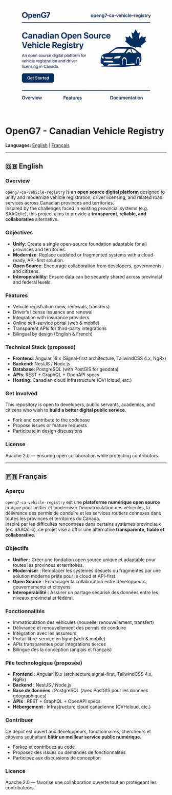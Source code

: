 ![Home — Voter register & docs](docs/images/prototype-vehicle-registry.png)

# OpenG7 - Canadian Vehicle Registry

**Languages:** [English](#english) | [Français](#francais)

---

<a id="english"></a>

## 🇬🇧 English

### Overview
`openg7-ca-vehicle-registry` is an **open source digital platform** designed to unify and modernize vehicle registration, driver licensing, and related road services across Canadian provinces and territories.  
Inspired by the challenges faced in existing provincial systems (e.g. SAAQclic), this project aims to provide a **transparent, reliable, and collaborative** alternative.

### Objectives
- **Unify**: Create a single open-source foundation adaptable for all provinces and territories.  
- **Modernize**: Replace outdated or fragmented systems with a cloud-ready, API-first solution.  
- **Open Source**: Encourage collaboration from developers, governments, and citizens.  
- **Interoperability**: Ensure data can be securely shared across provincial and federal levels.  

### Features
- Vehicle registration (new, renewals, transfers)  
- Driver’s license issuance and renewal  
- Integration with insurance providers  
- Online self-service portal (web & mobile)  
- Transparent APIs for third-party integrations  
- Bilingual by design (English & French)  

### Technical Stack (proposed)
- **Frontend**: Angular 19.x (Signal-first architecture, TailwindCSS 4.x, NgRx)  
- **Backend**: NestJS / Node.js  
- **Database**: PostgreSQL (with PostGIS for geodata)  
- **APIs**: REST + GraphQL + OpenAPI specs  
- **Hosting**: Canadian cloud infrastructure (OVHcloud, etc.)  

### Get Involved
This repository is open to developers, public servants, academics, and citizens who wish to **build a better digital public service**.  
- Fork and contribute to the codebase  
- Propose issues or feature requests  
- Participate in design discussions  

### License
Apache 2.0 — ensuring open collaboration while protecting contributors.  

---

<a id="francais"></a>

## 🇫🇷 Français

### Aperçu
`openg7-ca-vehicle-registry` est une **plateforme numérique open source** conçue pour unifier et moderniser l’immatriculation des véhicules, la délivrance des permis de conduire et les services routiers connexes dans toutes les provinces et territoires du Canada.  
Inspiré par les difficultés rencontrées dans certains systèmes provinciaux (ex. SAAQclic), ce projet vise à offrir une alternative **transparente, fiable et collaborative**.

### Objectifs
- **Unifier** : Créer une fondation open source unique et adaptable pour toutes les provinces et territoires.  
- **Moderniser** : Remplacer les systèmes désuets ou fragmentés par une solution moderne prête pour le cloud et API-first.  
- **Open Source** : Encourager la collaboration entre développeurs, gouvernements et citoyens.  
- **Interopérabilité** : Assurer un partage sécurisé des données entre les niveaux provincial et fédéral.  

### Fonctionnalités
- Immatriculation des véhicules (nouvelle, renouvellement, transfert)  
- Délivrance et renouvellement des permis de conduire  
- Intégration avec les assureurs  
- Portail libre-service en ligne (web & mobile)  
- APIs transparentes pour intégrations tierces  
- Bilingue dès la conception (anglais et français)  

### Pile technologique (proposée)
- **Frontend** : Angular 19.x (architecture signal-first, TailwindCSS 4.x, NgRx)  
- **Backend** : NestJS / Node.js  
- **Base de données** : PostgreSQL (avec PostGIS pour les données géographiques)  
- **APIs** : REST + GraphQL + OpenAPI specs  
- **Hébergement** : Infrastructure cloud canadienne (OVHcloud, etc.)  

### Contribuer
Ce dépôt est ouvert aux développeurs, fonctionnaires, chercheurs et citoyens souhaitant **bâtir un meilleur service public numérique**.  
- Forkez et contribuez au code  
- Proposez des issues ou demandes de fonctionnalités  
- Participez aux discussions de conception  

### Licence
Apache 2.0 — favorise une collaboration ouverte tout en protégeant les contributeurs.  

